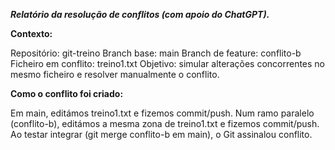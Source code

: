 ***Relatório da resolução de conflitos (com apoio do ChatGPT).***

**Contexto:**

Repositório: git-treino
Branch base: main
Branch de feature: conflito-b
Ficheiro em conflito: treino1.txt
Objetivo: simular alterações concorrentes no mesmo ficheiro e resolver manualmente o conflito.

**Como o conflito foi criado:**

Em main, editámos treino1.txt e fizemos commit/push.
Num ramo paralelo (conflito-b), editámos a mesma zona de treino1.txt e fizemos commit/push.
Ao testar integrar (git merge conflito-b em main), o Git assinalou conflito.
